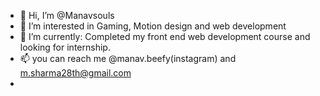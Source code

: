 - 👋 Hi, I’m @Manavsouls
- 👀 I’m interested in Gaming, Motion design and web development
- 🌱 I’m currently: Completed  my front end web development course and looking for internship.
- 📫 you can reach me @manav.beefy(instagram) and m.sharma28th@gmail.com 
- 

<!---
Manavsouls/Manavsouls is a ✨ special ✨ repository because its `README.md` (this file) appears on your GitHub profile.
You can click the Preview link to take a look at your changes.
--->
